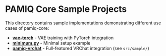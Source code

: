 # PAMIQ Core Sample Projects

This directory contains sample implementations demonstrating different use cases of pamiq-core:

- [**vae-torch**](./vae-torch/) - VAE training with PyTorch integration
- [**minimum.py**](./minimum.py) - Minimal setup example
- [**pamiq-vrchat**](https://github.com/MLShukai/pamiq-vrchat?tab=readme-ov-file#-running-the-sample-project) - Full-featured VRChat integration (see `src/sample/`)
